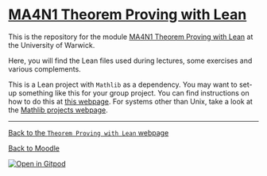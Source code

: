 # [MA4N1 Theorem Proving with Lean](https://adomani.github.io/Syllabus/MA4N1/toc)

This is the repository for the module [MA4N1 Theorem Proving with Lean](https://adomani.github.io/Syllabus/MA4N1/toc) at the University of Warwick.

Here, you will find the Lean files used during lectures, some exercises and various complements.

This is a Lean project with `Mathlib` as a dependency.
You may want to set-up something like this for your group project.
You can find instructions on how to do this at [this webpage](https://adomani.github.io/Syllabus/MA4N1/instructions_for_new_project).
For systems other than Unix, take a look at the [Mathlib projects webpage](https://leanprover-community.github.io/install/project.html#creating-a-lean-project).

---

[Back to the `Theorem Proving with Lean` webpage](https://adomani.github.io/Syllabus/MA4N1/toc)

[Back to Moodle](https://moodle.warwick.ac.uk/course/view.php?id=67222#section-0)

[![Open in Gitpod](https://gitpod.io/button/open-in-gitpod.svg)](https://gitpod.io/#https://github.com/adomani/MA4N1_2023)
